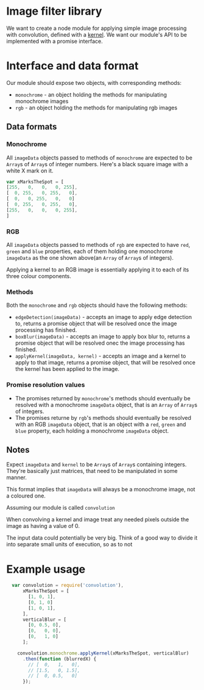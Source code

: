 # Image filter library

We want to create a node module for applying simple image processing with convolution, defined with a [kernel](https://en.wikipedia.org/wiki/Kernel_%28image_processing%29). We want our module's API to be implemented with a promise interface.

# Interface and data format

Our module should expose two objects, with corresponding methods:

* `monochrome` - an object holding the methods for manipulating monochrome images
* `rgb` - an object holding the methods for manipulating rgb images

## Data formats

### Monochrome
All `imageData` objects passed to methods of `monochrome` are expected to be `Array`s of `Array`s of integer numbers. Here's a black square image with a white X mark on it.

```javascript
var xMarksTheSpot = [
[255,   0,   0,   0, 255],
[  0, 255,   0, 255,   0],
[  0,   0, 255,   0,   0]
[  0, 255,   0, 255,   0],
[255,   0,   0,   0, 255],
]
```

### RGB

All `imageData` objects passed to methods of `rgb` are expected to have `red`, `green` and `blue` properties, each of them holding one monochrome `imageData` as the one shown above(an `Array` of `Array`s of integers).

Applying a kernel to an RGB image is essentially applying it to each of its three colour components.

### Methods
Both the `monochrome` and `rgb` objects should have the following methods:

* `edgeDetection(imageData)` - accepts an image to apply edge detection to, returns a promise object that will be resolved once the image processing has finished.
* `boxBlur(imageData)` - accepts an image to apply box blur to, returns a promise object that will be resolved onec the image processing has finished.
* `applyKernel(imageData, kernel)` -  accepts an image and a kernel to apply to that image, returns a promise object, that will be resolved once the kernel has been applied to the image.


### Promise resolution values
* The promises returned by `monochrome`'s methods should eventually be resolved with a monochrome `imageData` object, that is an `Array` of `Array`s of integers.
* The promises returne by `rgb`'s methods should eventually be resolved with an RGB `imageData` object, that is an object with a `red`, `green` and `blue` property, each holding a monochrome `imageData` object.

## Notes
Expect `imageData` and `kernel` to be `Array`s of `Array`s containing integers. They're basically just matrices, that need to be manipulated in some manner.

This format implies that `imageData` will always be a monochrome image, not a coloured one.

Assuming our module is called `convolution`

When convolving a kernel and image treat any needed pixels outside the image as having a value of 0.

The input data could potentially be very big. Think of a good way to divide it into separate small units of execution, so as to not 

# Example usage
```javascript
  var convolution = require('convolution'),
      xMarksTheSpot = [
        [1, 0, 1],
        [0, 1, 0]
        [1, 0, 1],
      ],
      verticalBlur = [
        [0, 0.5, 0],
        [0,   0, 0],
        [0,   1, 0]
      ];

    convolution.monochrome.applyKernel(xMarksTheSpot, verticalBlur)
      .then(function (blurredX) {
        // [  0,   1,   0],
        // [1.5,   0, 1.5],
        // [  0, 0.5,   0]
      });
```
